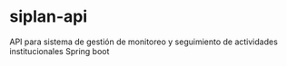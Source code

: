 # siplan-api

API para sistema de gestión de monitoreo y seguimiento de actividades institucionales
Spring boot

